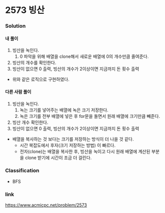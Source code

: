 # 2573 빙산

### Solution
#### 내 풀이
1. 빙산을 녹인다.
    1. 0 파악을 위해 배열을 clone해서 새로운 배열에 0의 개수만큼 줄여준다. 
2. 빙산의 개수를 확인한다.
3. 빙산이 없으면 0 출력, 빙산의 개수가 2이상이면 지금까지 돈 횟수 출력
* 위와 같은 로직으로 구현하였다.
#### 다른 사람 풀이
1. 빙산을 녹인다.
    1. 녹는 크기를 넣어주는 배열에 녹은 크기 저장한다.
    2. 녹은 크기를 전부 배열에 넣은 후 for문을 돌면서 원래 배열에 크기만큼 빼준다.
2. 빙산 개수 확인한다.
3. 빙산이 없으면 0 출력, 빙산의 개수가 2이상이면 지금까지 돈 횟수 출력
* 배열을 복사하는 것 보다는 크기를 저장하는 방식이 더 나을 것 같다.
    * 시간 복잡도에서 후자(크기 저장하는 방법) 이 빠르다.
    * 전자(clone)는 배열을 복사한 후, 빙산을 녹이고 다시 원래 배열에 계산된 부분을 clone 받기에 시간이 조금 더 걸린다. 

### Classification
* BFS

### link
https://www.acmicpc.net/problem/2573